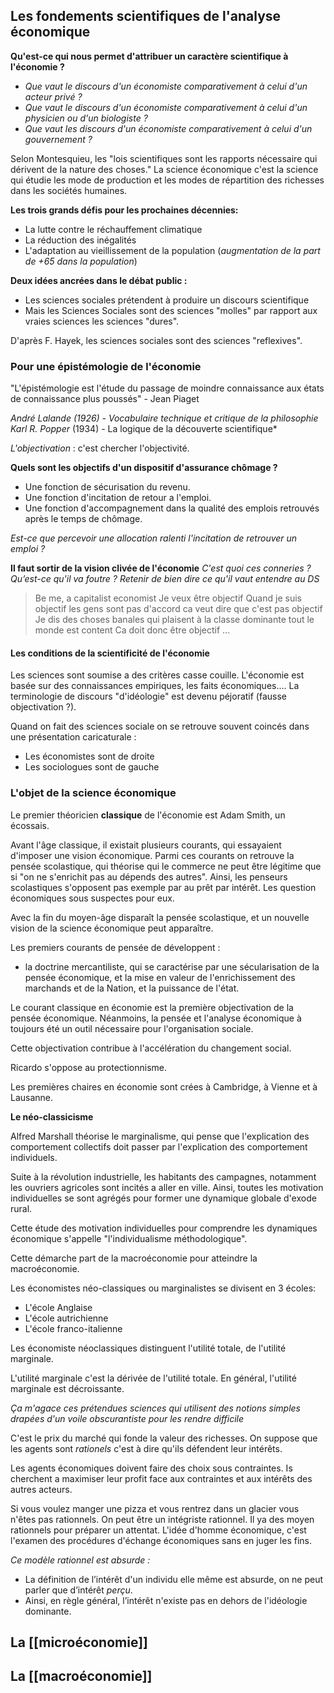 
## Les fondements scientifiques de l'analyse économique

**Qu'est-ce qui nous permet d'attribuer un caractère scientifique à l'économie ?**

 - *Que vaut le discours d'un économiste comparativement à celui d'un acteur privé ?*
 - *Que vaut le discours d'un économiste comparativement à celui d'un physicien ou d'un biologiste ?*
 - *Que vaut les discours d'un économiste comparativement à celui d'un gouvernement ?*

Selon Montesquieu, les "lois scientifiques sont les rapports nécessaire qui dérivent de la nature des choses."
La science économique c'est la science qui étudie les mode de production et les modes de répartition des richesses dans les sociétés humaines.

**Les trois grands défis pour les prochaines décennies:**
 - La lutte contre le réchauffement climatique
 - La réduction des inégalités
 - L'adaptation au vieillissement de la population (*augmentation de la part de +65 dans la population*)

**Deux idées ancrées dans le débat public :**
 - Les sciences sociales prétendent à produire un discours scientifique
 - Mais les Sciences Sociales sont des sciences "molles" par rapport aux vraies sciences les sciences "dures".

D'après F. Hayek, les sciences sociales sont des sciences "reflexives".

### Pour une épistémologie de l'économie

"L'épistémologie est l'étude du passage de moindre connaissance aux états de connaissance plus poussés" - Jean Piaget

*André Lalande (1926) - Vocabulaire technique et critique de la philosophie*
*Karl R. Popper* (1934) - La logique de la découverte scientifique*

*L'objectivation* : c'est chercher l'objectivité.


**Quels sont les objectifs d'un dispositif d'assurance chômage ?**

 - Une fonction de sécurisation du revenu.
 - Une fonction d'incitation de retour a l'emploi.
 - Une fonction d'accompagnement dans la qualité des emplois retrouvés après le temps de chômage.

*Est-ce que percevoir une allocation ralenti l'incitation de retrouver un emploi ?*


**Il faut sortir de la vision clivée de l'économie**
*C'est quoi ces conneries ? Qu’est-ce qu'il va foutre ? Retenir de bien dire ce qu'il vaut entendre au DS*

> Be me, a capitalist economist
> Je veux être objectif
> Quand je suis objectif les gens sont pas d'accord
> ca veut dire que c'est pas objectif
> Je dis des choses banales qui plaisent à la classe dominante
> tout le monde est content
> Ca doit donc être objectif
> ...


#### Les conditions de la scientificité de l'économie

Les sciences sont soumise a des critères casse couille.
L'économie est basée sur des connaissances empiriques, les faits économiques....
La terminologie de discours "d'idéologie" est devenu péjoratif (fausse objectivation ?).

Quand on fait des sciences sociale on se retrouve souvent coincés dans une présentation caricaturale : 
 - Les économistes sont de droite
 - Les sociologues sont de gauche

### L'objet de la science économique


Le premier théoricien **classique** de l'économie est Adam Smith, un écossais.

Avant l'âge classique, il existait plusieurs courants, qui essayaient d'imposer une vision économique. Parmi ces courants on retrouve la pensée scolastique, qui théorise qui le commerce ne peut être légitime que si "on ne s'enrichit pas au dépends des autres". Ainsi, les penseurs scolastiques s'opposent pas exemple par au prêt par intérêt. Les question économiques sous suspectes pour eux. 

Avec la fin du moyen-âge disparaît la pensée scolastique, et un nouvelle vision de la science économique peut apparaître.

Les premiers courants de pensée de développent :
 - la doctrine mercantiliste, qui se caractérise par une sécularisation de la pensée économique, et la mise en valeur de l'enrichissement des marchands et de la Nation, et la puissance de l'état.


Le courant classique en économie est la première objectivation de la pensée économique. Néanmoins, la pensée et l'analyse économique à toujours été un outil nécessaire pour l'organisation sociale.

Cette objectivation contribue à l'accélération du changement social.

Ricardo s'oppose au protectionnisme.

Les premières chaires en économie sont crées à Cambridge, à Vienne et à Lausanne.

**Le néo-classicisme**

Alfred Marshall théorise le marginalisme, qui pense que l'explication des comportement collectifs doit passer par l'explication des comportement individuels.

Suite à la révolution industrielle, les habitants des campagnes, notamment les ouvriers agricoles sont incités a aller en ville. Ainsi, toutes les motivation individuelles se sont agrégés pour former une dynamique globale d'exode rural.

Cette étude des motivation individuelles pour comprendre les dynamiques économique s'appelle "l'individualisme méthodologique". 

Cette démarche part de la macroéconomie pour atteindre la macroéconomie.

Les économistes néo-classiques ou marginalistes se divisent en 3 écoles:

 - L'école Anglaise 
 - L'école autrichienne
 - L'école franco-italienne

Les économiste néoclassiques distinguent l'utilité totale, de l'utilité marginale. 

L'utilité marginale c'est la dérivée de l'utilité totale.
En général, l'utilité marginale est décroissante.

*Ça m'agace ces prétendues sciences qui utilisent des notions simples drapées d'un voile obscurantiste pour les rendre difficile*

C'est le prix du marché qui fonde la valeur des richesses. 
On suppose que les agents sont *rationels* c'est à dire qu'ils défendent leur intérêts.

Les agents économiques doivent faire des choix sous contraintes. Is cherchent a maximiser leur profit face aux contraintes et aux intérêts des autres acteurs.

Si vous voulez manger une pizza et vous rentrez dans un glacier vous n'êtes pas rationnels. On peut être un intégriste rationnel. Il ya des moyen rationnels pour préparer un attentat. L'idée d'homme économique, c'est l'examen des procédures d'échange économiques sans en juger les fins. 

*Ce modèle rationnel est absurde :*
 - La définition de l’intérêt d'un individu elle même est absurde, on ne peut parler que d’intérêt *perçu*.
 - Ainsi, en règle général, l’intérêt n'existe pas en dehors de l'idéologie dominante.


## La [[microéconomie]]

## La [[macroéconomie]]


